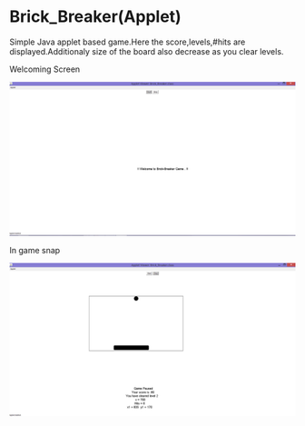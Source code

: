 # Brick_Breaker(Applet)
Simple Java applet based game.Here the score,levels,#hits are displayed.Additionaly size of the board also decrease as you clear levels.  

Welcoming Screen

![Welcoming Screen](https://github.com/Kashyap-Nirmal/Practice_Modules/blob/master/Java/Brick_Breaker(Applet)/Snap_1.png)

In game snap

![In game snap](https://github.com/Kashyap-Nirmal/Practice_Modules/blob/master/Java/Brick_Breaker(Applet)/Snap_2.png)
